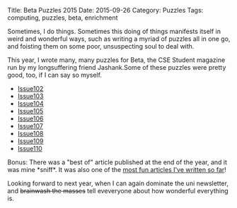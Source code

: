 Title: Beta Puzzles 2015
Date: 2015-09-26
Category: Puzzles
Tags: computing, puzzles, beta, enrichment

Sometimes, I do things. Sometimes this doing of things manifests itself in weird and wonderful ways, such as writing a myriad of puzzles all in one go, and foisting them on some poor, unsuspecting soul to deal with.

This year, I wrote many, many puzzles for Beta, the CSE Student magazine run by my longsuffering friend Jashank.Some of these puzzles were pretty good, too, if I can say so myself.

* [Issue102](static/issue102.pdf)
* [Issue103](static/issue103.pdf)
* [Issue104](static/issue104.pdf)
* [Issue105](static/issue105.pdf)
* [Issue106](static/issue106.pdf)
* [Issue107](static/issue107.pdf)
* [Issue108](static/issue108.pdf)
* [Issue109](static/issue109.pdf)
* [Issue110](static/issue110.pdf)

Bonus: There was a "best of" article published at the end of the year, and it was mine \*sniff\*. It was also one of the [most fun articles I've written so far](static/BestOf.pdf)!

Looking forward to next year, when I can again dominate the uni newsletter, and <s>brainwash the masses</s> tell eveveryone about how wonderful everything is.
